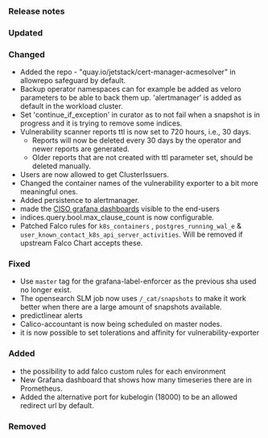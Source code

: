 ### Release notes

### Updated

### Changed
- Added the repo - "quay.io/jetstack/cert-manager-acmesolver" in allowrepo safeguard by default.
- Backup operator namespaces can for example be added as veloro parameters to be able to back them up. 'alertmanager' is added as default in the workload cluster.
- Set 'continue_if_exception' in curator as to not fail when a snapshot is in progress and it is trying to remove some indices.
- Vulnerability scanner reports ttl is now set to 720 hours, i.e., 30 days.
  - Reports will now be deleted every 30 days by the operator and newer reports are generated.
  - Older reports that are not created with ttl parameter set, should be deleted manually.
- Users are now allowed to get ClusterIssuers.
- Changed the container names of the vulnerability exporter to a bit more meaningful ones.
- Added persistence to alertmanager.
- made the [CISO grafana dashboards](https://elastisys.io/compliantkubernetes/ciso-guide/) visible to the end-users
- indices.query.bool.max_clause_count is now configurable.
- Patched Falco rules for  `k8s_containers` , `postgres_running_wal_e` & `user_known_contact_k8s_api_server_activities`. Will be removed if upstream Falco Chart accepts these.

### Fixed
- Use `master` tag for the grafana-label-enforcer as the previous sha used no longer exist.
- The opensearch SLM job now uses `/_cat/snapshots` to make it work better when there are a large amount of snapshots available.
- predictlinear alerts
- Calico-accountant is now being scheduled on master nodes.
- it is now possible to set tolerations and affinity for vulnerability-exporter

### Added
- the possibility to add falco custom rules for each environment
- New Grafana dashboard that shows how many timeseries there are in Prometheus.
- Added the alternative port for kubelogin (18000) to be an allowed redirect url by default.

### Removed
